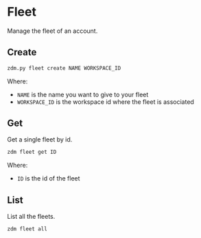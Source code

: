 # Fleet
Manage the fleet of an account.


## Create 

```bash
zdm.py fleet create NAME WORKSPACE_ID
```

Where:

* `NAME` is the name you want to give to your fleet
* `WORKSPACE_ID` is the workspace id where the fleet is associated

## Get
Get a single fleet by id.

```bash
zdm fleet get ID
```

Where:

* `ID` is the id of the fleet


## List
List all the fleets.

```bash
zdm fleet all
```
